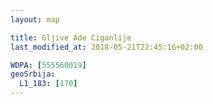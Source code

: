 ```yaml
---
layout: map

title: Gljive Ade Ciganlije
last_modified_at: 2018-05-21T22:45:16+02:00

WDPA: [555560019]
geoSrbija:
  L1_183: [170]
---
```

